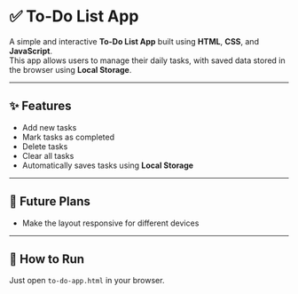 # ✅ To-Do List App

A simple and interactive **To-Do List App** built using **HTML**, **CSS**, and **JavaScript**.  
This app allows users to manage their daily tasks, with saved data stored in the browser using **Local Storage**.

---

## ✨ Features

- Add new tasks
- Mark tasks as completed
- Delete tasks
- Clear all tasks
- Automatically saves tasks using **Local Storage**

---

## 🌟 Future Plans

- Make the layout responsive for different devices

---

## 🚀 How to Run
Just open `to-do-app.html` in your browser.
